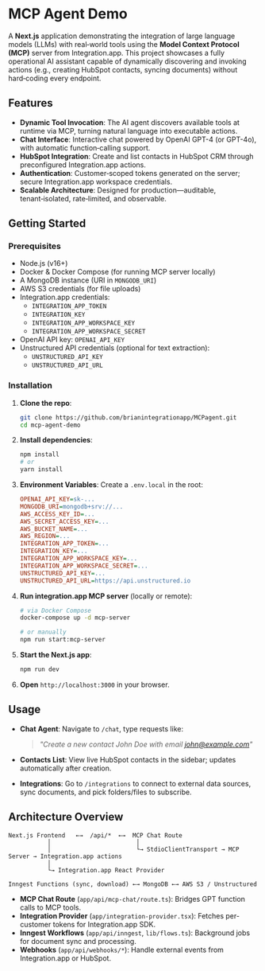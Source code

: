 # MCP Agent Demo

A **Next.js** application demonstrating the integration of large language models (LLMs) with real‑world tools using the **Model Context Protocol (MCP)** server from Integration.app. This project showcases a fully operational AI assistant capable of dynamically discovering and invoking actions (e.g., creating HubSpot contacts, syncing documents) without hard‑coding every endpoint.

## Features

- **Dynamic Tool Invocation**: The AI agent discovers available tools at runtime via MCP, turning natural language into executable actions.
- **Chat Interface**: Interactive chat powered by OpenAI GPT-4 (or GPT-4o), with automatic function‑calling support.
- **HubSpot Integration**: Create and list contacts in HubSpot CRM through preconfigured Integration.app actions.
- **Authentication**: Customer‑scoped tokens generated on the server; secure Integration.app workspace credentials.
- **Scalable Architecture**: Designed for production—auditable, tenant‑isolated, rate‑limited, and observable.

## Getting Started

### Prerequisites

- Node.js (v16+)
- Docker & Docker Compose (for running MCP server locally)
- A MongoDB instance (URI in `MONGODB_URI`)
- AWS S3 credentials (for file uploads)
- Integration.app credentials:
  - `INTEGRATION_APP_TOKEN`
  - `INTEGRATION_KEY`
  - `INTEGRATION_APP_WORKSPACE_KEY`
  - `INTEGRATION_APP_WORKSPACE_SECRET`
- OpenAI API key: `OPENAI_API_KEY`
- Unstructured API credentials (optional for text extraction):
  - `UNSTRUCTURED_API_KEY`
  - `UNSTRUCTURED_API_URL`

### Installation

1. **Clone the repo**:
   ```bash
   git clone https://github.com/brianintegrationapp/MCPagent.git
   cd mcp-agent-demo
   ```

2. **Install dependencies**:
   ```bash
   npm install
   # or
   yarn install
   ```

3. **Environment Variables**:
   Create a `.env.local` in the root:
   ```ini
   OPENAI_API_KEY=sk-...
   MONGODB_URI=mongodb+srv://...
   AWS_ACCESS_KEY_ID=...
   AWS_SECRET_ACCESS_KEY=...
   AWS_BUCKET_NAME=...
   AWS_REGION=...
   INTEGRATION_APP_TOKEN=...
   INTEGRATION_KEY=...
   INTEGRATION_APP_WORKSPACE_KEY=...
   INTEGRATION_APP_WORKSPACE_SECRET=...
   UNSTRUCTURED_API_KEY=...
   UNSTRUCTURED_API_URL=https://api.unstructured.io
   ```

4. **Run integration.app MCP server** (locally or remote):
   ```bash
   # via Docker Compose
   docker-compose up -d mcp-server

   # or manually
   npm run start:mcp-server
   ```

5. **Start the Next.js app**:
   ```bash
   npm run dev
   ```

6. **Open** `http://localhost:3000` in your browser.

## Usage

- **Chat Agent**: Navigate to `/chat`, type requests like:
  > *"Create a new contact John Doe with email john@example.com"*

- **Contacts List**: View live HubSpot contacts in the sidebar; updates automatically after creation.

- **Integrations**: Go to `/integrations` to connect to external data sources, sync documents, and pick folders/files to subscribe.

## Architecture Overview

```text
Next.js Frontend   ←→  /api/*  ←→  MCP Chat Route
           │                        │
           │                        └→ StdioClientTransport → MCP Server → Integration.app actions
           │
           └→ Integration.app React Provider

Inngest Functions (sync, download) ←→ MongoDB ←→ AWS S3 / Unstructured
```

- **MCP Chat Route** (`app/api/mcp-chat/route.ts`): Bridges GPT function calls to MCP tools.
- **Integration Provider** (`app/integration-provider.tsx`): Fetches per-customer tokens for Integration.app SDK.
- **Inngest Workflows** (`app/api/inngest`, `lib/flows.ts`): Background jobs for document sync and processing.
- **Webhooks** (`app/api/webhooks/*`): Handle external events from Integration.app or HubSpot.
